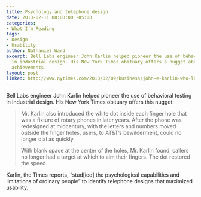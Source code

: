 ```yaml
---
title: Psychology and telephone design
date: 2013-02-11 00:00:00 -05:00
categories:
- What I’m Reading
tags:
- Design
- Usability
author: Nathaniel Ward
excerpt: Bell Labs engineer John Karlin helped pioneer the use of behavioral testing
  in industrial design. His New York Times obituary offers a nugget about one of his
  achievements.
layout: post
linked: http://www.nytimes.com/2013/02/09/business/john-e-karlin-who-led-the-way-to-all-digit-dialing-dies-at-94.html
---
```


Bell Labs engineer John Karlin helped pioneer the use of behavioral testing in industrial design. His New York Times obituary offers this nugget:

> Mr. Karlin also introduced the white dot inside each finger hole that was a fixture of rotary phones in later years. After the phone was redesigned at midcentury, with the letters and numbers moved outside the finger holes, users, to <span class="caps">AT</span><span class="amp">&</span>T’s bewilderment, could no longer dial as quickly.
> 
> With blank space at the center of the holes, Mr. Karlin found, callers no longer had a target at which to aim their fingers. The dot restored the speed.

Karlin, the Times reports, “stud[ied] the psychological capabilities and limitations of ordinary people” to identify telephone designs that maximized usability.